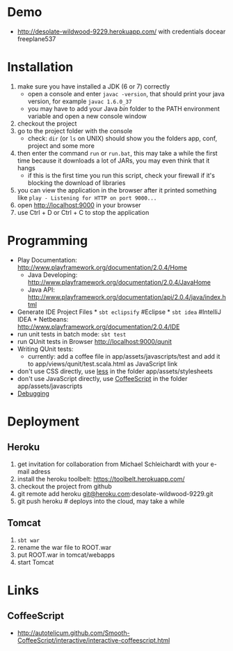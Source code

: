 # Demo
* http://desolate-wildwood-9229.herokuapp.com/ with credentials docear freeplane537
# Installation 
1. make sure you have installed a JDK (6 or 7) correctly
    * open a console and enter `javac -version`, that should print your java version, for example `javac 1.6.0_37`
    * you may have to add your Java *bin* folder to the PATH environment variable and open a new console window
1. checkout the project
1. go to the project folder with the console
    * check: `dir` (or `ls` on UNIX) should show you the folders app, conf, project and some more
1. then enter the command `run` or `run.bat`, this may take a while the first time because it downloads a lot of JARs, you may even think that it hangs
    * if this is the first time you run this script, check your firewall if it's blocking the download of libraries
1. you can view the application in the browser after it printed something like `play - Listening for HTTP on port 9000...`
1. open [http://localhost:9000](http://localhost:9000) in your browser
1. use Ctrl + D or Ctrl + C to stop the application

# Programming
* Play Documentation: http://www.playframework.org/documentation/2.0.4/Home
    * Java Developing: http://www.playframework.org/documentation/2.0.4/JavaHome
    * Java API: http://www.playframework.org/documentation/api/2.0.4/java/index.html
* Generate IDE Project Files
      * `sbt eclipsify` #Eclipse
      * `sbt idea` #IntelliJ IDEA
      * Netbeans: http://www.playframework.org/documentation/2.0.4/IDE
* run unit tests in batch mode: `sbt test`
* run QUnit tests in Browser [http://localhost:9000/qunit](http://localhost:9000/qunit)
* Writing QUnit tests:
     * currently: add a coffee file in app/assets/javascripts/test and add it to app/views/qunit/test.scala.html as JavaScript link
* don't use CSS directly, use [less](http://lesscss.org/) in the folder app/assets/stylesheets
* don't use JavaScript directly, use [CoffeeScript](http://coffeescript.org/) in the folder app/assets/javascripts
* [Debugging](https://github.com/Docear/HTW-Frontend/blob/master/dev-doc/debug.md)

# Deployment
## Heroku
1. get invitation for collaboration from Michael Schleichardt with your e-mail adress
1. install the heroku toolbelt: https://toolbelt.herokuapp.com/
1. checkout the project from github
1. git remote add heroku git@heroku.com:desolate-wildwood-9229.git
1. git push heroku # deploys into the cloud, may take a while

## Tomcat
1. `sbt war`
1. rename the war file to ROOT.war
1. put ROOT.war in tomcat/webapps
1. start Tomcat


# Links
## CoffeeScript
* http://autotelicum.github.com/Smooth-CoffeeScript/interactive/interactive-coffeescript.html